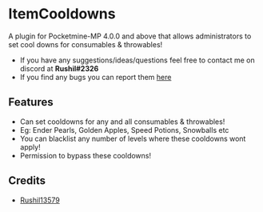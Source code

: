 # ItemCooldowns
A plugin for Pocketmine-MP 4.0.0 and above that allows administrators to set cool downs for consumables &amp; throwables!

- If you have any suggestions/ideas/questions feel free to contact me on discord at **Rushil#2326**
- If you find any bugs you can report them [here](https://github.com/Rushil13579/ItemCooldowns/issues)

## Features

- Can set cooldowns for any and all consumables & throwables!
- Eg: Ender Pearls, Golden Apples, Speed Potions, Snowballs etc
- You can blacklist any number of levels where these cooldowns wont apply!
- Permission to bypass these cooldowns!

## Credits
- [Rushil13579](https://github.com/Rushil13579)
